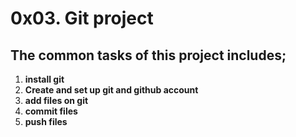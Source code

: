 # 0x03. Git project
## The common tasks of this project includes;
1. **install git**
2. **Create and set up git and github account**
3. **add files on git**
4. **commit files**
5. **push files**